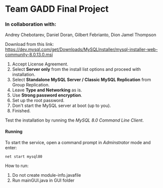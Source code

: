 # Team GADD Final Project

### In collaboration with:
Andrey Chebotarev, 
Daniel Doran, 
Gilbert Febrianto, 
Dion Jamel Thompson


Download from this link: https://dev.mysql.com/get/Downloads/MySQLInstaller/mysql-installer-web-community-8.0.13.0.msi

1. Accept License Agreement.
2. Select **Server only** from the install list options and proceed with installation.
3. Select **Standalone MySQL Server / Classic MySQL Replication** from Group Replication.
4. Leave **Type and Networking** as is.
5. Use **Strong password encryption**.
6. Set up the root password.
7. Don't start the MySQL server at boot (up to you).
8. Finished.

Test the installation by running the *MySQL 8.0 Command Line Client*.

#### Running
To start the service, open a command prompt in *Adminstrator* mode and enter:
```
net start mysql80
```

How to run:
1. Do not create module-info.javafile
2. Run mainGUI.java in GUI folder
